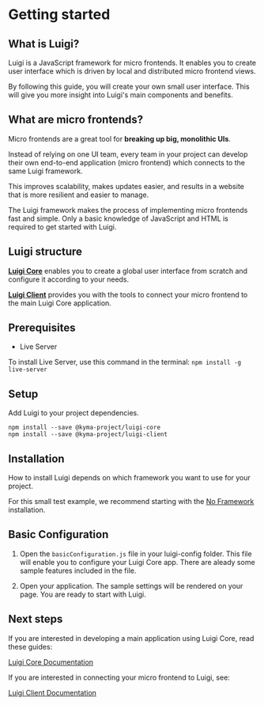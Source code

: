 # Getting started 

## What is Luigi?

Luigi is a JavaScript framework for micro frontends. It enables you to create user interface which is driven by local and distributed micro frontend views. 

By following this guide, you will create your own small user interface. This will give you more insight into Luigi's main components and benefits. 

## What are micro frontends? 

Micro frontends are a great tool for **breaking up big, monolithic UIs**. 

Instead of relying on one UI team, every team in your project can develop their own end-to-end application (micro frontend) which connects to the same Luigi framework. 

This improves scalability, makes updates easier, and results in a website that is more resilient and easier to manage. 

The Luigi framework makes the process of implementing micro frontends fast and simple. Only a basic knowledge of JavaScript and HTML is required to get started with Luigi. 

## Luigi structure

[**Luigi Core**](https://github.com/SAP/luigi/blob/master/docs/README.md#luigi-core) enables you to create a global user interface from scratch and configure it according to your needs.

[**Luigi Client**](https://github.com/SAP/luigi/blob/master/docs/README.md#luigi-core) provides you with the tools to connect your micro frontend to the main Luigi Core application. 

## Prerequisites 

- Live Server

To install Live Server, use this command in the terminal:
`npm install -g live-server`

## Setup 

Add Luigi to your project dependencies. 

```
npm install --save @kyma-project/luigi-core
npm install --save @kyma-project/luigi-client
```
## Installation

How to install Luigi depends on which framework you want to use for your project.

For this small test example, we recommend starting with the [No Framework](https://github.com/SAP/luigi/blob/master/docs/application-setup.md#application-setup-for-an-application-not-using-a-framework) installation.


## Basic Configuration

1. Open the `basicConfiguration.js` file in your luigi-config folder. This file will enable you to configure your Luigi Core app. There are aleady some sample features included in the file. 

2. Open your application. The sample settings will be rendered on your page. You are ready to start with Luigi. 

## Next steps

If you are interested in developing a main application using Luigi Core, read these guides:

[Luigi Core Documentation](https://github.com/SAP/luigi/blob/master/docs/README.md#luigi-core)

If you are interested in connecting your micro frontend to Luigi, see: 

[Luigi Client Documentation](https://github.com/SAP/luigi/blob/master/docs/README.md#luigi-core)



